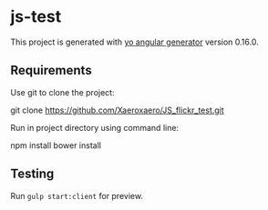 # js-test
This project is generated with [yo angular generator](https://github.com/yeoman/generator-angular)
version 0.16.0.

## Requirements
Use git to clone the project:

git clone https://github.com/Xaeroxaero/JS_flickr_test.git

Run in project directory using command line:

npm install 
bower install 

## Testing

Run `gulp start:client` for preview.


